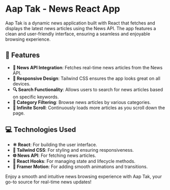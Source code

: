 # Aap Tak - News React App

Aap Tak is a dynamic news application built with React that fetches and displays the latest news articles using the News API. The app features a clean and user-friendly interface, ensuring a seamless and enjoyable browsing experience.

## 🌟 Features

- **📰 News API Integration**: Fetches real-time news articles from the News API.
- **📱 Responsive Design**: Tailwind CSS ensures the app looks great on all devices.
- **🔍 Search Functionality**: Allows users to search for news articles based on specific keywords.
- **📂 Category Filtering**: Browse news articles by various categories.
- **🔄 Infinite Scroll**: Continuously loads more articles as you scroll down the page.

## 💻 Technologies Used

- **⚛️ React**: For building the user interface.
- **🎨 Tailwind CSS**: For styling and ensuring responsiveness.
- **🌐 News API**: For fetching news articles.
- **🔧 React Hooks**: For managing state and lifecycle methods.
- **💫 Framer Motion**: For adding smooth animations and transitions.

Enjoy a smooth and intuitive news browsing experience with Aap Tak, your go-to source for real-time news updates!
